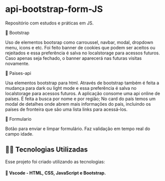 # api-bootstrap-form-JS

Repositório com estudos e práticas em JS. 

:small_blue_diamond: Bootstrap 

Uso de elementos bootsrap como carroussel, navbar, modal, dropdown menu, icons e etc.
Foi feito banner de cookies que podem ser aceitos ou rejeitados e essa preferência é salva no localstorage para acessos futuros. 
Caso apenas seja fechado, o banner aparecerá nas futuras visitas novamente. 

:small_blue_diamond: Paises-api

Usa elementos bootstrap para html. 
Através de bootstrap também é feita a mudança para dark ou light mode e essa preferência é salva no localstorage para acessos futuros.
A aplicação consome uma api online de países. É feita a busca por nome e por região;
No card do país temos um modal de detalhes onde abrem mais informações do país, incluindo os países de fronteira que são uma lista links para acessá-los. 

:small_blue_diamond: Formulario 

Botão para enviar e limpar formulário. 
Faz validação em tempo real do campo idade. 

## 👨‍💻️ Tecnologias Utilizadas
Esse projeto foi criado utilizando as tecnologias:
#### :small_blue_diamond: Vscode - HTML, CSS, JavaScript e Bootstrap.
